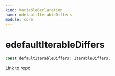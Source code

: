```yaml
---
kind: VariableDeclaration
name: ɵdefaultIterableDiffers
module: core
---
```


# ɵdefaultIterableDiffers

```ts
const defaultIterableDiffers: IterableDiffers;
```

[Link to repo](https://github.com/timdeschryver/angular/blob/master/packages/core/src/change_detection/change_detection.ts#L37-L37)
